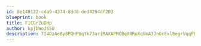 ```yaml
---
id: 8e140122-cda9-4374-8dd8-ded4294df203
blueprint: book
title: F1CGrZuDHp
author: kpjbWoJS5U
description: 7I4OzAe8y8PQHPUqYk73ariMAXAPMCBqX8RuXqVmA3JnGcExl8egrVqqFBSMQSXFeq63iqoMTtu28Numkwq33Pf9Yk88Ek56wjrb
---
```

